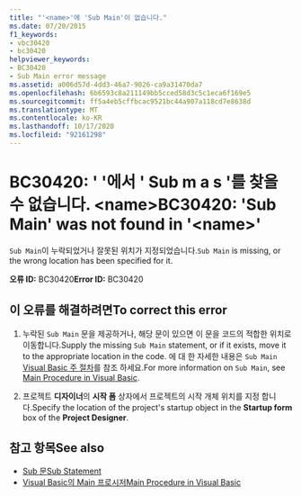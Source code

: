 ```yaml
---
title: "'<name>'에 'Sub Main'이 없습니다."
ms.date: 07/20/2015
f1_keywords:
- vbc30420
- bc30420
helpviewer_keywords:
- BC30420
- Sub Main error message
ms.assetid: a006d57d-4dd3-46a7-9026-ca9a31470da7
ms.openlocfilehash: 6b6593c8a211149bb5cced58d3c5c1eca6f169e5
ms.sourcegitcommit: ff5a4eb5cffbcac9521bc44a907a118cd7e8638d
ms.translationtype: MT
ms.contentlocale: ko-KR
ms.lasthandoff: 10/17/2020
ms.locfileid: "92161298"
---
```

# <a name="bc30420-sub-main-was-not-found-in-name"></a><span data-ttu-id="d9318-102">BC30420: ' '에서 ' Sub m a s '를 찾을 수 없습니다. \<name></span><span class="sxs-lookup"><span data-stu-id="d9318-102">BC30420: 'Sub Main' was not found in '\<name>'</span></span>

<span data-ttu-id="d9318-103">`Sub Main`이 누락되었거나 잘못된 위치가 지정되었습니다.</span><span class="sxs-lookup"><span data-stu-id="d9318-103">`Sub Main` is missing, or the wrong location has been specified for it.</span></span>

 <span data-ttu-id="d9318-104">**오류 ID:** BC30420</span><span class="sxs-lookup"><span data-stu-id="d9318-104">**Error ID:** BC30420</span></span>

## <a name="to-correct-this-error"></a><span data-ttu-id="d9318-105">이 오류를 해결하려면</span><span class="sxs-lookup"><span data-stu-id="d9318-105">To correct this error</span></span>

1. <span data-ttu-id="d9318-106">누락된 `Sub Main` 문을 제공하거나, 해당 문이 있으면 이 문을 코드의 적합한 위치로 이동합니다.</span><span class="sxs-lookup"><span data-stu-id="d9318-106">Supply the missing `Sub Main` statement, or if it exists, move it to the appropriate location in the code.</span></span> <span data-ttu-id="d9318-107">에 대 한 자세한 내용은 `Sub Main` [Visual Basic 주 절차](../../programming-guide/program-structure/main-procedure.md)를 참조 하세요.</span><span class="sxs-lookup"><span data-stu-id="d9318-107">For more information on `Sub Main`, see [Main Procedure in Visual Basic](../../programming-guide/program-structure/main-procedure.md).</span></span>

2. <span data-ttu-id="d9318-108">프로젝트 **디자이너**의 **시작 폼** 상자에서 프로젝트의 시작 개체 위치를 지정 합니다.</span><span class="sxs-lookup"><span data-stu-id="d9318-108">Specify the location of the project's startup object in the **Startup form** box of the **Project Designer**.</span></span>

## <a name="see-also"></a><span data-ttu-id="d9318-109">참고 항목</span><span class="sxs-lookup"><span data-stu-id="d9318-109">See also</span></span>

- [<span data-ttu-id="d9318-110">Sub 문</span><span class="sxs-lookup"><span data-stu-id="d9318-110">Sub Statement</span></span>](../statements/sub-statement.md)
- [<span data-ttu-id="d9318-111">Visual Basic의 Main 프로시저</span><span class="sxs-lookup"><span data-stu-id="d9318-111">Main Procedure in Visual Basic</span></span>](../../programming-guide/program-structure/main-procedure.md)
